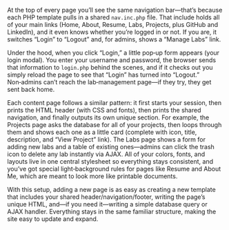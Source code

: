 At the top of every page you’ll see the same navigation bar—that’s because each PHP template pulls in a shared `nav.inc.php` file. That include holds all of your main links (Home, About, Resume, Labs, Projects, plus GitHub and LinkedIn), and it even knows whether you’re logged in or not. If you are, it switches “Login” to “Logout” and, for admins, shows a “Manage Labs” link.

Under the hood, when you click “Login,” a little pop‑up form appears (your login modal). You enter your username and password, the browser sends that information to `login.php` behind the scenes, and if it checks out you simply reload the page to see that “Login” has turned into “Logout.” Non‑admins can’t reach the lab‑management page—if they try, they get sent back home.

Each content page follows a similar pattern: it first starts your session, then prints the HTML header (with CSS and fonts), then prints the shared navigation, and finally outputs its own unique section. For example, the Projects page asks the database for all of your projects, then loops through them and shows each one as a little card (complete with icon, title, description, and “View Project” link). The Labs page shows a form for adding new labs and a table of existing ones—admins can click the trash icon to delete any lab instantly via AJAX. All of your colors, fonts, and layouts live in one central stylesheet so everything stays consistent, and you’ve got special light‑background rules for pages like Resume and About Me, which are meant to look more like printable documents.

With this setup, adding a new page is as easy as creating a new template that includes your shared header/navigation/footer, writing the page’s unique HTML, and—if you need it—writing a simple database query or AJAX handler. Everything stays in the same familiar structure, making the site easy to update and expand.